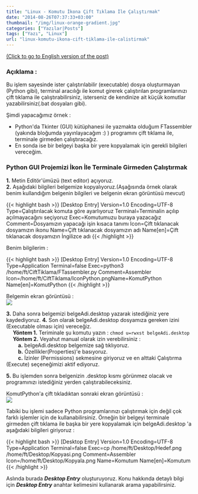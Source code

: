 ```yaml
---
title: "Linux - Komutu İkona Çift Tıklama İle Çalıştırmak"
date: "2014-08-26T07:37:33+03:00"
thumbnail: "/img/linux-orange-gradient.jpg"
categories: ["Yazılar|Posts"]
tags: ["Yazı", "Linux"]
url: "linux-komutu-ikona-cift-tiklama-ile-calistirmak"
---
```


[(Click to go to English version of the post)](/linux-run-commands-from-its-icon)

### Açıklama :

Bu işlem sayesinde ister çalıştırılabilir (executable) dosya oluşturmayan (Python gibi), terminal aracılığı ile komut girerek çalıştırılan programlarınızı çift tıklama ile çalıştırabilirsiniz, isterseniz de kendinize ait küçük komutlar yazabilirsiniz(.bat dosyaları gibi).

Şimdi yapacağımız örnek :

- Python'da Tkinter (GUI) kütüphanesi ile yazmakta olduğum FTassembler (yakında bloğumda yayınlayacağım :) ) programını çift tıklama ile, terminale girmeden çalıştıracağız.
- En sonda ise bir belgeyi başka bir yere kopyalamak için gerekli bilgileri vereceğim.


### Python GUI Projemizi İkon İle Terminale Girmeden Çalıştırmak

**1.** Metin Editör'ümüzü (text editor) açıyoruz. <br>
**2.** Aşağıdaki bilgileri belgemize kopyalıyoruz.(Aşağısında örnek olarak benim kullandığım belgenin bilgileri ve belgenin ekran görüntüsü mevcut)

{{< highlight bash >}}
[Desktop Entry]
Version=1.0
Encoding=UTF-8
Type=Çalıştırılacak komuta göre ayarlıyoruz
Terminal=Terminalin açılıp açılmayacağını seçiyoruz
Exec=Komutumuzu buraya yazacağız
Comment=Dosyamızın yapacağı işin kısaca tanımı
Icon=Çift tıklanacak dosyamızın ikonu
Name=Çift tıklanacak dosyamızın adı 
Name[en]=Çift tıklanacak dosyamızın İngilizce adı
{{< /highlight >}}

Benim bilgilerim :

{{< highlight bash >}}
[Desktop Entry]
Version=1.0
Encoding=UTF-8
Type=Application
Terminal=false
Exec=python3 /home/ft/CiftTiklama/FTassembler.py
Comment=Assembler
Icon=/home/ft/CiftTiklama/IconPython.pngName=KomutPython
Name[en]=KomutPython
{{< /highlight >}}

Belgemin ekran görüntüsü : <br>
[![](/img/desktop-entry-ss-1.jpg)](/img/desktop-entry-ss-1.png)

**3.** Daha sonra belgemizi belgeAdi.desktop yazarak istediğiniz yere kaydediyoruz.</li>
**4.** Son olarak belgeAdi.desktop dosyamıza gereken izini (Executable olması için) vereceğiz. <br>
&emsp; **Yöntem 1.** Teriminale şu komutu yazın : `chmod u=rwxst belgeAdi.desktop` <br>
&emsp; **Yöntem 2.** Veyahut manual olarak izin verebilirsiniz : <br>
&emsp;&emsp; **a.** belgeAdi.desktop belgemize sağ tıklıyoruz. <br>
&emsp;&emsp; **b.** Özellikler(Properties)'e basıyoruz. <br>
&emsp;&emsp; **c.** İzinler (Permissions) sekmesine giriyoruz ve en alttaki Çalıştırma (Execute) seçeneğimizi aktif ediyoruz.

**5.** Bu işlemden sonra belgenizin .desktop kısmı görünmez olacak ve programınızı istediğiniz yerden çalıştırabileceksiniz.

KomutPython'a çift tıkladıktan sonraki ekran görüntüsü : <br>
[![](/img/desktop-entry-ss-2-tr.png)](/img/desktop-entry-ss-2-tr.png)

Tabiki bu işlemi sadece Python programlarınızı çalıştırmak için değil çok farklı işlemler için de kullanabilirsiniz. Örneğin bir belgeyi terminale girmeden çift tıklama ile başka bir yere kopyalamak için belgeAdi.desktop 'a aşağıdaki bilgileri giriyoruz :

{{< highlight bash >}}
[Desktop Entry]
Version=1.0
Encoding=UTF-8
Type=Application
Terminal=false
Exec=cp /home/ft/Desktop/Hedef.png /home/ft/Desktop/Kopyasi.png
Comment=Assembler
Icon=/home/ft/Desktop/Kopyala.png
Name=Komutum 
Name[en]=Komutum
{{< /highlight >}}

Aslında burada ***Desktop Entry*** oluşturuyoruz. Konu hakkında detaylı bilgi için ***Desktop Entry*** anahtar kelimesini kullanarak arama yapabilirsiniz.
